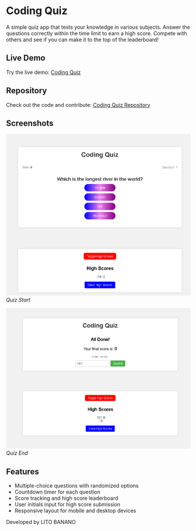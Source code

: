 # Coding Quiz

A simple quiz app that tests your knowledge in various subjects. Answer the questions correctly within the time limit to earn a high score. Compete with others and see if you can make it to the top of the leaderboard!

## Live Demo

Try the live demo: [Coding Quiz](https://hyperlitz.github.io/lito_quizchallenge)

## Repository

Check out the code and contribute: [Coding Quiz Repository](https://github.com/hyperlitz/lito_quizchallenge)

## Screenshots

![Quiz Start](ss1.png)
*Quiz Start*

![Quiz End](ss2.png)
*Quiz End*

## Features

- Multiple-choice questions with randomized options
- Countdown timer for each question
- Score tracking and high score leaderboard
- User initials input for high score submission
- Responsive layout for mobile and desktop devices

Developed by LITO BANANO